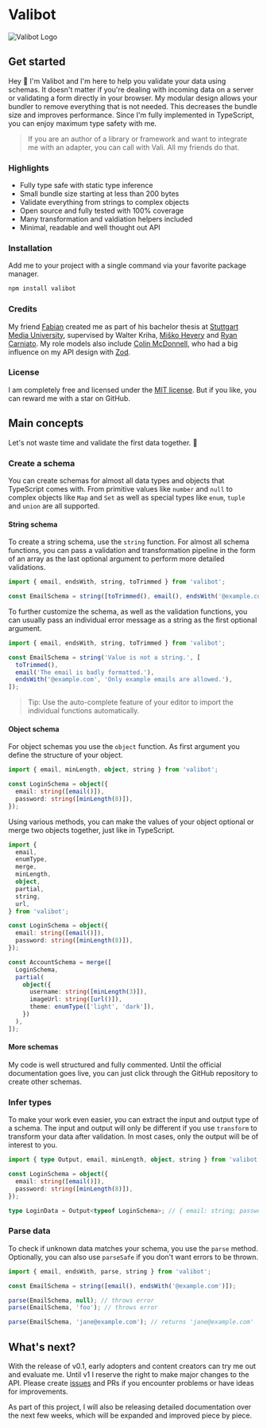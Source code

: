 # Valibot

![Valibot Logo](https://github.com/fabian-hiller/valibot/blob/main/valibot.jpg?raw=true)

## Get started

Hey 👋 I'm Valibot and I'm here to help you validate your data using schemas. It doesn't matter if you're dealing with incoming data on a server or validating a form directly in your browser. My modular design allows your bundler to remove everything that is not needed. This decreases the bundle size and improves performance. Since I'm fully implemented in TypeScript, you can enjoy maximum type safety with me.

> If you are an author of a library or framework and want to integrate me with an adapter, you can call with Vali. All my friends do that.

### Highlights

- Fully type safe with static type inference
- Small bundle size starting at less than 200 bytes
- Validate everything from strings to complex objects
- Open source and fully tested with 100% coverage
- Many transformation and valdiation helpers included
- Minimal, readable and well thought out API

### Installation

Add me to your project with a single command via your favorite package manager.

```bash
npm install valibot
```

### Credits

My friend [Fabian](https://github.com/fabian-hiller) created me as part of his bachelor thesis at [Stuttgart Media University](https://www.hdm-stuttgart.de/en/), supervised by Walter Kriha, [Miško Hevery](https://github.com/mhevery) and [Ryan Carniato](https://github.com/ryansolid). My role models also include [Colin McDonnell](https://github.com/colinhacks), who had a big influence on my API design with [Zod](https://github.com/colinhacks/zod).

### License

I am completely free and licensed under the [MIT license](https://github.com/fabian-hiller/valibot/blob/main/LICENSE.md). But if you like, you can reward me with a star on GitHub.

## Main concepts

Let's not waste time and validate the first data together. 🤖

### Create a schema

You can create schemas for almost all data types and objects that TypeScript comes with. From primitive values like `number` and `null` to complex objects like `Map` and `Set` as well as special types like `enum`, `tuple` and `union` are all supported.

#### String schema

To create a string schema, use the `string` function. For almost all schema functions, you can pass a validation and transformation pipeline in the form of an array as the last optional argument to perform more detailed validations.

```ts
import { email, endsWith, string, toTrimmed } from 'valibot';

const EmailSchema = string([toTrimmed(), email(), endsWith('@example.com')]);
```

To further customize the schema, as well as the validation functions, you can usually pass an individual error message as a string as the first optional argument.

```ts
import { email, endsWith, string, toTrimmed } from 'valibot';

const EmailSchema = string('Value is not a string.', [
  toTrimmed(),
  email('The email is badly formatted.'),
  endsWith('@example.com', 'Only example emails are allowed.'),
]);
```

> Tip: Use the auto-complete feature of your editor to import the individual functions automatically.

#### Object schema

For object schemas you use the `object` function. As first argument you define the structure of your object.

```ts
import { email, minLength, object, string } from 'valibot';

const LoginSchema = object({
  email: string([email()]),
  password: string([minLength(8)]),
});
```

Using various methods, you can make the values of your object optional or merge two objects together, just like in TypeScript.

```ts
import {
  email,
  enumType,
  merge,
  minLength,
  object,
  partial,
  string,
  url,
} from 'valibot';

const LoginSchema = object({
  email: string([email()]),
  password: string([minLength(8)]),
});

const AccountSchema = merge([
  LoginSchema,
  partial(
    object({
      username: string([minLength(3)]),
      imageUrl: string([url()]),
      theme: enumType(['light', 'dark']),
    })
  ),
]);
```

#### More schemas

My code is well structured and fully commented. Until the official documentation goes live, you can just click through the GitHub repository to create other schemas.

### Infer types

To make your work even easier, you can extract the input and output type of a schema. The input and output will only be different if you use `transform` to transform your data after validation. In most cases, only the output will be of interest to you.

```ts
import { type Output, email, minLength, object, string } from 'valibot';

const LoginSchema = object({
  email: string([email()]),
  password: string([minLength(8)]),
});

type LoginData = Output<typeof LoginSchema>; // { email: string; password: string }
```

### Parse data

To check if unknown data matches your schema, you use the `parse` method. Optionally, you can also use `parseSafe` if you don't want errors to be thrown.

```ts
import { email, endsWith, parse, string } from 'valibot';

const EmailSchema = string([email(), endsWith('@example.com')]);

parse(EmailSchema, null); // throws error
parse(EmailSchema, 'foo'); // throws error

parse(EmailSchema, 'jane@example.com'); // returns 'jane@example.com'
```

## What's next?

With the release of v0.1, early adopters and content creators can try me out and evaluate me. Until v1 I reserve the right to make major changes to the API. Please create [issues](https://github.com/fabian-hiller/valibot/issues/new) and PRs if you encounter problems or have ideas for improvements.

As part of this project, I will also be releasing detailed documentation over the next few weeks, which will be expanded and improved piece by piece.

